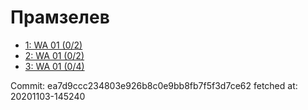 # Прамзелев
- [1: WA 01 (0/2)](1.md)
- [2: WA 01 (0/2)](2.md)
- [3: WA 01 (0/4)](3.md)

Commit: ea7d9ccc234803e926b8c0e9bb8fb7f5f3d7ce62
 fetched at: 20201103-145240
